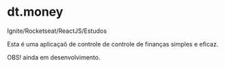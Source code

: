 # dt.money 

Ignite/Rocketseat/ReactJS/Estudos

Esta é uma aplicaçaõ de controle de controle de finanças simples e eficaz.

OBS! ainda em desenvolvimento.
